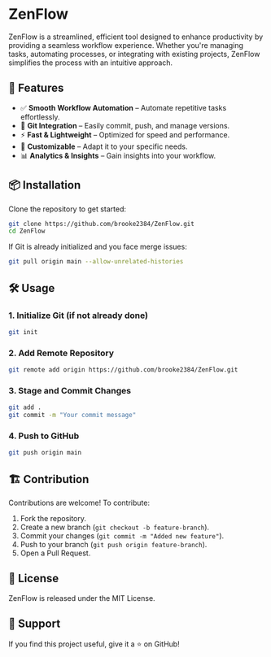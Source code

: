 # ZenFlow

ZenFlow is a streamlined, efficient tool designed to enhance productivity by providing a seamless workflow experience. Whether you're managing tasks, automating processes, or integrating with existing projects, ZenFlow simplifies the process with an intuitive approach.

## 🚀 Features

- ✅ **Smooth Workflow Automation** – Automate repetitive tasks effortlessly.
- 🔄 **Git Integration** – Easily commit, push, and manage versions.
- ⚡ **Fast & Lightweight** – Optimized for speed and performance.
- 🔧 **Customizable** – Adapt it to your specific needs.
- 📊 **Analytics & Insights** – Gain insights into your workflow.

## 📦 Installation

Clone the repository to get started:

```bash
git clone https://github.com/brooke2384/ZenFlow.git
cd ZenFlow
```

If Git is already initialized and you face merge issues:

```bash
git pull origin main --allow-unrelated-histories
```

## 🛠️ Usage

### **1. Initialize Git (if not already done)**
```bash
git init
```

### **2. Add Remote Repository**
```bash
git remote add origin https://github.com/brooke2384/ZenFlow.git
```

### **3. Stage and Commit Changes**
```bash
git add .
git commit -m "Your commit message"
```

### **4. Push to GitHub**
```bash
git push origin main
```

## 🏗️ Contribution

Contributions are welcome! To contribute:

1. Fork the repository.
2. Create a new branch (`git checkout -b feature-branch`).
3. Commit your changes (`git commit -m "Added new feature"`).
4. Push to your branch (`git push origin feature-branch`).
5. Open a Pull Request.

## 📜 License

ZenFlow is released under the MIT License.

## 🌟 Support

If you find this project useful, give it a ⭐ on GitHub!
